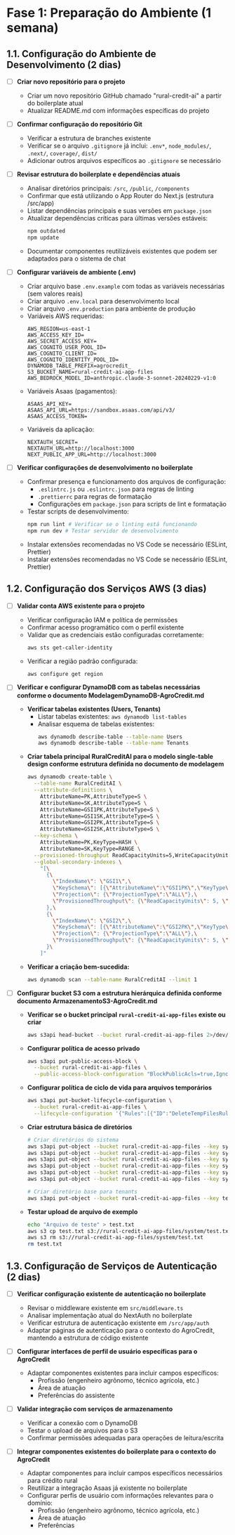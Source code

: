 # Fase 1: Preparação do Ambiente (1 semana)

## 1.1. Configuração do Ambiente de Desenvolvimento (2 dias)
- [ ] **Criar novo repositório para o projeto**
  - Criar um novo repositório GitHub chamado "rural-credit-ai" a partir do boilerplate atual
  - Atualizar README.md com informações específicas do projeto

- [ ] **Confirmar configuração do repositório Git**
  - Verificar a estrutura de branches existente
  - Verificar se o arquivo `.gitignore` já inclui: `.env*`, `node_modules/`, `.next/`, `coverage/`, `dist/`
  - Adicionar outros arquivos específicos ao `.gitignore` se necessário

- [ ] **Revisar estrutura do boilerplate e dependências atuais**
  - Analisar diretórios principais: `/src`, `/public`, `/components`
  - Confirmar que está utilizando o App Router do Next.js (estrutura /src/app)
  - Listar dependências principais e suas versões em `package.json`
  - Atualizar dependências críticas para últimas versões estáveis:
    ```bash
    npm outdated
    npm update
    ```
  - Documentar componentes reutilizáveis existentes que podem ser adaptados para o sistema de chat

- [ ] **Configurar variáveis de ambiente (.env)**
  - Criar arquivo base `.env.example` com todas as variáveis necessárias (sem valores reais)
  - Criar arquivo `.env.local` para desenvolvimento local
  - Criar arquivo `.env.production` para ambiente de produção
  - Variáveis AWS requeridas:
    ```
    AWS_REGION=us-east-1
    AWS_ACCESS_KEY_ID=
    AWS_SECRET_ACCESS_KEY=
    AWS_COGNITO_USER_POOL_ID=
    AWS_COGNITO_CLIENT_ID=
    AWS_COGNITO_IDENTITY_POOL_ID=
    DYNAMODB_TABLE_PREFIX=agrocredit_
    S3_BUCKET_NAME=rural-credit-ai-app-files
    AWS_BEDROCK_MODEL_ID=anthropic.claude-3-sonnet-20240229-v1:0
    ```
  - Variáveis Asaas (pagamentos):
    ```
    ASAAS_API_KEY=
    ASAAS_API_URL=https://sandbox.asaas.com/api/v3/
    ASAAS_ACCESS_TOKEN=
    ```
  - Variáveis da aplicação:
    ```
    NEXTAUTH_SECRET=
    NEXTAUTH_URL=http://localhost:3000
    NEXT_PUBLIC_APP_URL=http://localhost:3000
    ```

- [ ] **Verificar configurações de desenvolvimento no boilerplate**
  - Confirmar presença e funcionamento dos arquivos de configuração:
    - `.eslintrc.js` ou `.eslintrc.json` para regras de linting
    - `.prettierrc` para regras de formatação
    - Configurações em `package.json` para scripts de lint e formatação
  - Testar scripts de desenvolvimento:
    ```bash
    npm run lint # Verificar se o linting está funcionando
    npm run dev # Testar servidor de desenvolvimento
    ```
  - Instalar extensões recomendadas no VS Code se necessário (ESLint, Prettier)
  - Instalar extensões recomendadas no VS Code se necessário (ESLint, Prettier)

## 1.2. Configuração dos Serviços AWS (3 dias)
- [ ] **Validar conta AWS existente para o projeto**
  - Verificar configuração IAM e política de permissões
  - Confirmar acesso programático com o perfil existente
  - Validar que as credenciais estão configuradas corretamente:
    ```bash
    aws sts get-caller-identity
    ```
  - Verificar a região padrão configurada:
    ```bash
    aws configure get region
    ```

- [ ] **Verificar e configurar DynamoDB com as tabelas necessárias conforme o documento ModelagemDynamoDB-AgroCredit.md**
  - **Verificar tabelas existentes (Users, Tenants)**
    - Listar tabelas existentes: `aws dynamodb list-tables`
    - Analisar esquema de tabelas existentes:
      ```bash
      aws dynamodb describe-table --table-name Users
      aws dynamodb describe-table --table-name Tenants
      ```
  - **Criar tabela principal RuralCreditAI para o modelo single-table design conforme estrutura definida no documento de modelagem**
    ```bash
    aws dynamodb create-table \
      --table-name RuralCreditAI \
      --attribute-definitions \
        AttributeName=PK,AttributeType=S \
        AttributeName=SK,AttributeType=S \
        AttributeName=GSI1PK,AttributeType=S \
        AttributeName=GSI1SK,AttributeType=S \
        AttributeName=GSI2PK,AttributeType=S \
        AttributeName=GSI2SK,AttributeType=S \
      --key-schema \
        AttributeName=PK,KeyType=HASH \
        AttributeName=SK,KeyType=RANGE \
      --provisioned-throughput ReadCapacityUnits=5,WriteCapacityUnits=5 \
      --global-secondary-indexes \
        "[\
          {\
            \"IndexName\": \"GSI1\",\
            \"KeySchema\": [{\"AttributeName\":\"GSI1PK\",\"KeyType\":\"HASH\"},{\"AttributeName\":\"GSI1SK\",\"KeyType\":\"RANGE\"}],\
            \"Projection\": {\"ProjectionType\":\"ALL\"},\
            \"ProvisionedThroughput\": {\"ReadCapacityUnits\": 5, \"WriteCapacityUnits\": 5}\
          },\
          {\
            \"IndexName\": \"GSI2\",\
            \"KeySchema\": [{\"AttributeName\":\"GSI2PK\",\"KeyType\":\"HASH\"},{\"AttributeName\":\"GSI2SK\",\"KeyType\":\"RANGE\"}],\
            \"Projection\": {\"ProjectionType\":\"ALL\"},\
            \"ProvisionedThroughput\": {\"ReadCapacityUnits\": 5, \"WriteCapacityUnits\": 5}\
          }\
        ]"
    ```
  - **Verificar a criação bem-sucedida:**
    ```bash
    aws dynamodb scan --table-name RuralCreditAI --limit 1
    ```

- [ ] **Configurar bucket S3 com a estrutura hierárquica definida conforme documento ArmazenamentoS3-AgroCredit.md**
  - **Verificar se o bucket principal `rural-credit-ai-app-files` existe ou criar**
    ```bash
    aws s3api head-bucket --bucket rural-credit-ai-app-files 2>/dev/null || aws s3api create-bucket --bucket rural-credit-ai-app-files --region us-east-1
    ```
  - **Configurar política de acesso privado**
    ```bash
    aws s3api put-public-access-block \
      --bucket rural-credit-ai-app-files \
      --public-access-block-configuration "BlockPublicAcls=true,IgnorePublicAcls=true,BlockPublicPolicy=true,RestrictPublicBuckets=true"
    ```
  - **Configurar política de ciclo de vida para arquivos temporários**
    ```bash
    aws s3api put-bucket-lifecycle-configuration \
      --bucket rural-credit-ai-app-files \
      --lifecycle-configuration '{"Rules":[{"ID":"DeleteTempFilesRule","Prefix":"tenants/*/temp/","Status":"Enabled","Expiration":{"Days":1}}]}'
    ```
  - **Criar estrutura básica de diretórios**
    ```bash
    # Criar diretórios do sistema
    aws s3api put-object --bucket rural-credit-ai-app-files --key system/
    aws s3api put-object --bucket rural-credit-ai-app-files --key system/templates/
    aws s3api put-object --bucket rural-credit-ai-app-files --key system/knowledge-base/
    aws s3api put-object --bucket rural-credit-ai-app-files --key system/knowledge-base/mcr/
    aws s3api put-object --bucket rural-credit-ai-app-files --key system/knowledge-base/legislation/
    aws s3api put-object --bucket rural-credit-ai-app-files --key system/knowledge-base/banks/
    
    # Criar diretório base para tenants
    aws s3api put-object --bucket rural-credit-ai-app-files --key tenants/
    ```
  - **Testar upload de arquivo de exemplo**
    ```bash
    echo "Arquivo de teste" > test.txt
    aws s3 cp test.txt s3://rural-credit-ai-app-files/system/test.txt
    aws s3 rm s3://rural-credit-ai-app-files/system/test.txt
    rm test.txt
    ```

## 1.3. Configuração de Serviços de Autenticação (2 dias)
- [ ] **Verificar configuração existente de autenticação no boilerplate**
  - Revisar o middleware existente em `src/middleware.ts`
  - Analisar implementação atual do NextAuth no boilerplate
  - Verificar estrutura de autenticação existente em `/src/app/auth`
  - Adaptar páginas de autenticação para o contexto do AgroCredit, mantendo a estrutura de código existente

- [ ] **Configurar interfaces de perfil de usuário específicas para o AgroCredit**
  - Adaptar componentes existentes para incluir campos específicos:
    - Profissão (engenheiro agrônomo, técnico agrícola, etc.)
    - Área de atuação
    - Preferências do assistente

- [ ] **Validar integração com serviços de armazenamento**
  - Verificar a conexão com o DynamoDB
  - Testar o upload de arquivos para o S3
  - Confirmar permissões adequadas para operações de leitura/escrita

- [ ] **Integrar componentes existentes do boilerplate para o contexto do AgroCredit**
  - Adaptar componentes para incluir campos específicos necessários para crédito rural
  - Reutilizar a integração Asaas já existente no boilerplate
  - Configurar perfis de usuário com informações relevantes para o domínio:
    - Profissão (engenheiro agrônomo, técnico agrícola, etc.)
    - Área de atuação
    - Preferências
